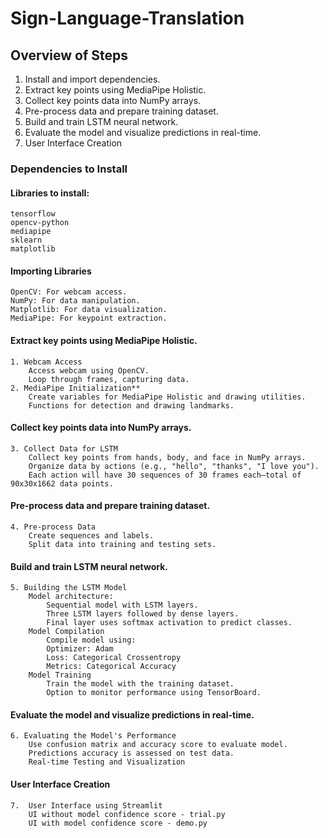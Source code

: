 # Sign-Language-Translation

## Overview of Steps
   1. Install and import dependencies.
   2.  Extract key points using MediaPipe Holistic.
   3.  Collect key points data into NumPy arrays.
   4.  Pre-process data and prepare training dataset.
   5.  Build and train LSTM neural network.
   6.  Evaluate the model and visualize predictions in real-time.
   7.  User Interface Creation
### Dependencies to Install
#### Libraries to install:
    tensorflow
    opencv-python
    mediapipe
    sklearn
    matplotlib
#### Importing Libraries
    OpenCV: For webcam access.
    NumPy: For data manipulation.
    Matplotlib: For data visualization.
    MediaPipe: For keypoint extraction.
#### Extract key points using MediaPipe Holistic.
    1. Webcam Access
        Access webcam using OpenCV.
        Loop through frames, capturing data.
    2. MediaPipe Initialization**
        Create variables for MediaPipe Holistic and drawing utilities.
        Functions for detection and drawing landmarks.
#### Collect key points data into NumPy arrays.
    3. Collect Data for LSTM
        Collect key points from hands, body, and face in NumPy arrays.
        Organize data by actions (e.g., "hello", "thanks", "I love you").
        Each action will have 30 sequences of 30 frames each—total of 90x30x1662 data points.
#### Pre-process data and prepare training dataset.
    4. Pre-process Data
        Create sequences and labels.
        Split data into training and testing sets.
#### Build and train LSTM neural network.
    5. Building the LSTM Model
        Model architecture:
            Sequential model with LSTM layers.
            Three LSTM layers followed by dense layers.
            Final layer uses softmax activation to predict classes.
        Model Compilation
            Compile model using:
            Optimizer: Adam
            Loss: Categorical Crossentropy
            Metrics: Categorical Accuracy
        Model Training
            Train the model with the training dataset.
            Option to monitor performance using TensorBoard.
#### Evaluate the model and visualize predictions in real-time.
    6. Evaluating the Model's Performance
        Use confusion matrix and accuracy score to evaluate model.
        Predictions accuracy is assessed on test data.
        Real-time Testing and Visualization
#### User Interface Creation
    7.  User Interface using Streamlit
        UI without model confidence score - trial.py
        UI with model confidence score - demo.py    
        